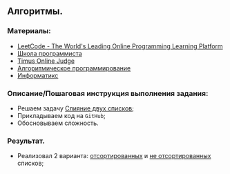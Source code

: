 ## Алгоритмы.

### Материалы:
- [LeetCode - The World's Leading Online Programming Learning Platform](https://leetcode.com/)
- [Школа программиста](https://acmp.ru/)
- [Timus Online Judge](https://timus.online/)
- [Алгоритмическое программирование](https://algoprog.ru/)
- [Информатикс](https://informatics.msk.ru/)

### Описание/Пошаговая инструкция выполнения задания:
- Решаем задачу [Слияние двух списков](https://leetcode.com/problems/merge-two-sorted-lists/);
- Прикладываем код на `GitHub`;
- Обосновываем сложность.

### Результат.
- Реализовал 2 варианта: [отсортированных](./sorted/README.md) и [не отсортированных](./unsorted/README.md) списков;
